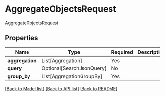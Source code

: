 # AggregateObjectsRequest

AggregateObjectsRequest

## Properties
| Name | Type | Required | Description |
| ------------ | ------------- | ------------- | ------------- |
**aggregation** | List[Aggregation] | Yes |  |
**query** | Optional[SearchJsonQuery] | No |  |
**group_by** | List[AggregationGroupBy] | Yes |  |


[[Back to Model list]](../../README.md#documentation-for-models) [[Back to API list]](../../README.md#documentation-for-api-endpoints) [[Back to README]](../../README.md)
